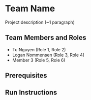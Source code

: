 # Team Name

Project description (~1 paragraph)

## Team Members and Roles

* Tu Nguyen (Role 1, Role 2)
* Logan Nommensen (Role 3, Role 4)
* Member 3 (Role 5, Role 6)

## Prerequisites

## Run Instructions
